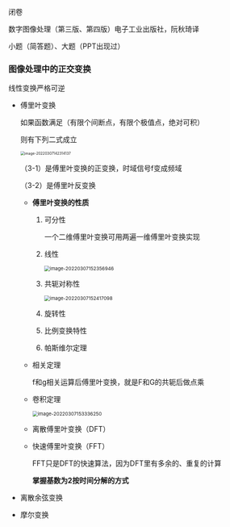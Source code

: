 闭卷

数字图像处理（第三版、第四版）电子工业出版社，阮秋琦译

小题（简答题）、大题（PPT出现过）



### 图像处理中的正交变换

线性变换严格可逆

- 傅里叶变换

  如果函数满足（有限个间断点，有限个极值点，绝对可积）

  则有下列二式成立

  <img src="数字图像处理.assets/image-20220307142314137.png" alt="image-20220307142314137" style="zoom:50%;" />

  （3-1）是傅里叶变换的正变换，时域信号f变成频域

  （3-2）是傅里叶反变换

  - **傅里叶变换的性质**

    1. 可分性

       一个二维傅里叶变换可用两遍一维傅里叶变换实现

    2. 线性

       <img src="数字图像处理.assets/image-20220307152356946.png" alt="image-20220307152356946" style="zoom:67%;" />

    3. 共轭对称性

       <img src="数字图像处理.assets/image-20220307152417098.png" alt="image-20220307152417098" style="zoom:67%;" />

    4. 旋转性

    5. 比例变换特性

    6. 帕斯维尔定理

  - 相关定理

    f和g相关运算后傅里叶变换，就是F和G的共轭后做点乘

  - 卷积定理

    <img src="数字图像处理.assets/image-20220307153336250.png" alt="image-20220307153336250" style="zoom:67%;" />

  - 离散傅里叶变换（DFT）

  - 快速傅里叶变换（FFT）

    FFT只是DFT的快速算法，因为DFT里有多余的、重复的计算

    **掌握基数为2按时间分解的方式**

    

- 离散余弦变换

- 摩尔变换

